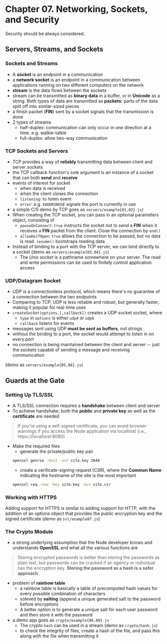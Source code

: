 # Chapter 07. Networking, Sockets, and Security

Security should be always considered.  

## Servers, Streams, and Sockets  
### Sockets and Streams  
+ A **socket** is an endpoint in a communication   
+ a **network socket** is an endpoint in a communication between applications running on two different computers on the network   
+ **stream** is the data flows between the sockets  
+ stream can be transmitted as **binary data** in a buffer, or in **Unicode** as a string. Both types of data are transmitted as **packets**: parts of the data split off into similar-sized
pieces   
+ a finish packet (**FIN**) sent by a socket signals that the transmission is done  
+ 2 types of streams  
  - half-duplex: communication can only occur in one direction at a time. e.g. walkie-talkie  
  - full-duplex: allow two-way communication  

### TCP Sockets and Servers  
+ TCP provides a way of **reliably** transmitting data between client and server sockets  
+ the TCP callback function's sole argument is an instance of a socket that can both **send** and **receive**  
+ events of interest for socket   
  - when data is received   
  - when the client closes the connection  
  - `listening`: to listen event  
  - `error`: e.g. `EADDRINUSE` signals the port is currently in use   
+ a simple C/S demo by TCP goes as `servers/example{01,02}.js`)  
+ When creating the TCP socket, you can pass in an optional parameters object, consisting of  
  - `pauseOnConnect`: `true` instructs the socket not to send a **FIN** when it receives a **FIN** packet from the client. Close the connection by `end()`    
  - `allowHalfOpen`: `true` allows the connection to be passed, but no data is read. `resume()` bootstraps reading data  
+ Instead of binding to a port with the TCP server, we can bind directly to a socket (demo as `servers/example{03,04}.js`)  
  - The *Unix socket* is a pathname somewhere on your server. The read and write permissions can be used to finitely control application access  

### UDP/Datagram Socket  
+ UDP is a connectionless protocol, which means there's no guarantee of a connection between the two endpoints  
+ Comparing to TCP, UDP is less reliable and robust, but generally faster, making it popular for real-time uses  
+ `createSocket(options,[,callback])` creates a UDP socket socket, where  
  - `type` in `options` is either `udp4` or `udp6` 
  - `callback` listens for events  
+ messages sent using UDP **must be sent as buffers**, not strings  
+ without the binding to a port, the socket would attempt to listen in on every port  
+ no connection is being maintained between the client and server -- just the sockets capable of sending a message and receiving communication  

(demo as `servers/example{05,06}.js`)  

## Guards at the Gate  
### Setting Up TLS/SSL  
+ A TLS/SSL connection requires a **handshake** between client and server  
+ To achieve handshake, both the **public** and **private key** as well as the **certificate** are needed  
> If you're using a self-signed certificate, you can avoid browser warnings if you access the Node application via localhost (i.e., https://localhost:8080)  
+ Make the required files  
  - generate the private/public key pair  
  ```bash
  openssl genrsa -des3 -out site.key 2048
   ```
  - create a cerificate-signing request (CSR), where the **Common Name** indicating the hostname of the site is the most important    
  ```bash
  openssl req -new -key site.key -out site.csr
  ```
### Working with HTTPS  
Adding support for HTTPS is similar to adding support for HTTP, with the addition of an options object that provides the public encryption key and the signed certificate (demo as `ssl/example07.js`)   

### The Crypto Module  
+  a strong underlying assumption that the Node developer knows and understands **OpenSSL** and what all the various functions are

> Storing encrypted passwords is better than storing the passwords
as plain text, but passwords can be cracked if an agency or individual has the encryption key. **Storing the password as a hash is a safer approach**   

+ problem of **rainbow table**  
  - a rainbow table is basically a table of precomputed hash values for every possible combination of characters  
  - soleved by **salting** (append a unique generated salt to the password before encryption)  
  - A better option is to generate a unique salt for each user password and then store it with the password  
+ a demo app goes as `crypto/example{08,09}.js`   
  - The crypto `hash` can be used in a stream (demo as `crypto/hash.js`)   
  - to check the integrity of files, create a hash of the file, and pass this along with the file when transmitting it  